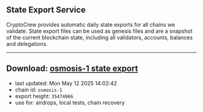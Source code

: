 ## State Export Service
CryptoCrew provides automatic daily state exports for all chains we validate. State export files can be used as genesis files and are a snapshot of the current blockchain state, including all validators, accounts, balances and delegations.

---
**Download: [osmosis-1 state export](https://dl-eu2.ccvalidators.com/SERVICE/osmosis/osmosis-1_export_35474966.json)**
---

- last updated: Mon May 12 2025 14:02:42
- chain id: `osmosis-1`
- export height: `35474966`
- use for: airdrops, local tests, chain recovery
